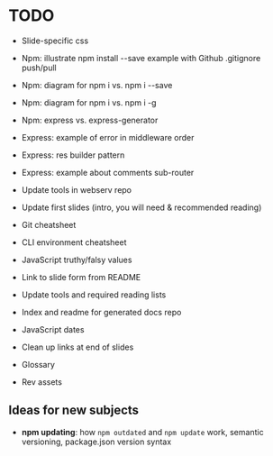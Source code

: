 # TODO

* Slide-specific css

* Npm: illustrate npm install --save example with Github .gitignore push/pull
* Npm: diagram for npm i vs. npm i --save
* Npm: diagram for npm i vs. npm i -g
* Npm: express vs. express-generator
* Express: example of error in middleware order
* Express: res builder pattern
* Express: example about comments sub-router
* Update tools in webserv repo
* Update first slides (intro, you will need & recommended reading)
* Git cheatsheet
* CLI environment cheatsheet

* JavaScript truthy/falsy values
* Link to slide form from README
* Update tools and required reading lists
* Index and readme for generated docs repo
* JavaScript dates
* Clean up links at end of slides
* Glossary

* Rev assets

## Ideas for new subjects

* **npm updating**: how `npm outdated` and `npm update` work, semantic versioning, package.json version syntax
